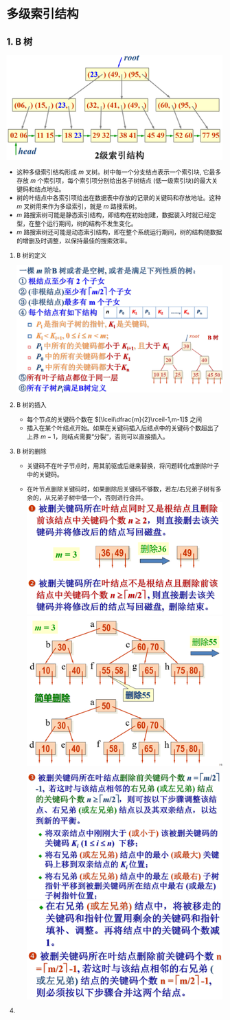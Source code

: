 # 多级索引结构

## 1. B 树

![1736343330277](索引结构.assets/1736343330277.png)

+ 这种多级索引结构形成 $m$ 叉树。树中每一个分支结点表示一个索引块, 它最多存放 $m$ 个索引项，每个索引项分别给出各子树结点 (低一级索引块)的最大关键码和结点地址。
+  树的叶结点中各索引项给出在数据表中存放的记录的关键码和存放地址。这种 $m$ 叉树用来作为多级索引，就是 $m$ 路搜索树。
+ $m$ 路搜索树可能是静态索引结构，即结构在初始创建，数据装入时就已经定型，在整个运行期间，树的结构不发生变化。 
+ $m$ 路搜索树还可能是动态索引结构，即在整个系统运行期间，树的结构随数据的增删及时调整，以保持最佳的搜索效率。 

1. B 树的定义

   ![1736346582990](索引结构.assets/1736346582990.png)

2. B 树的插入

   + 每个节点的关键码个数在 $[\lceil\dfrac{m}{2}\rceil-1,m-1]$ 之间
   + 插入在某个叶结点开始。如果在关键码插入后结点中的关键码个数超出了上界 $m-1$，则结点需要“分裂”，否则可以直接插入。

3. B 树的删除

   + 关键码不在叶子节点时，用其前驱或后继来替换，将问题转化成删除叶子中的关键码。

   + 在叶节点删除关键码时，如果删除后关键码不够数，若左/右兄弟子树有多余的，从兄弟子树中借一个，否则进行合并。
     ![1736348981302](索引结构.assets/1736348981302.png)
     ![1736349093091](索引结构.assets/1736349093091.png)

     ![1736349047197](索引结构.assets/1736349047197.png)
     ![1736349060748](索引结构.assets/1736349060748.png)

4. 